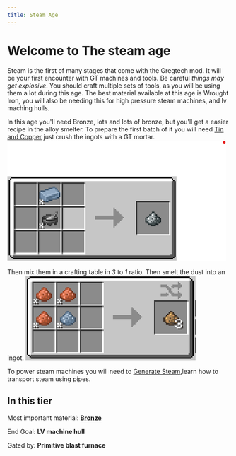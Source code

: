 ```yaml
---
title: Steam Age
---
```


# Welcome to The steam age

Steam is the first of many stages that come with the Gregtech mod. It will be your first encounter with GT machines and tools. Be careful _things may get explosive_. You should craft multiple sets of tools, as you will be using them a lot during this age. The best material available at this age is Wrought Iron, you will also be needing this for high pressure steam machines, and lv maching hulls. 

In this age you'll need Bronze, lots and lots of bronze, but you'll get a easier recipe in the alloy smelter.
To prepare the first batch of it you will need [Tin and Copper](/docs/Gameplay/Ore-Generation.md) just crush the ingots with a GT mortar. 
![Ingot crushing recipe](./assets/ingot_crushed.png)

Then mix them in a crafting table in _3_ to _1_ ratio. Then smelt the dust into an ingot.
![Bronze dust recipe](./assets/bronze_recipe.png)

To power steam machines you will need to [Generate Steam](/docs/Gameplay/Steam/Steam-Generation.md),learn how to transport steam using pipes.


## In this tier

Most important material: [**Bronze**](./Bronze.md)

End Goal: **LV machine hull**

Gated by: **Primitive blast furnace**